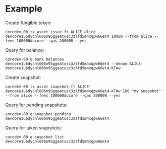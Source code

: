 # Example

Create fungible token:

```
coredev-00 tx asset issue-ft ALICE alice devcore1u6dycnl606n95ggeatusc3zlfd5m4xqpw66et4 10000 --from alice --fees 100000ducore --gas 200000 --yes
```

Query for balance:

```
coredev-00 q bank balances devcore1u6dycnl606n95ggeatusc3zlfd5m4xqpw66et4 --denom ALICE-devcore1u6dycnl606n95ggeatusc3zlfd5m4xqpw66et4-KTAw
```

Create snapshot:

```
coredev-00 tx asset snapshot-ft ALICE-devcore1u6dycnl606n95ggeatusc3zlfd5m4xqpw66et4-KTAw 100 "my snapshot" --from alice --fees 100000ducore --gas 200000 --yes
```

Query for pending snapshots:

```
coredev-00 q snapshot pending devcore1u6dycnl606n95ggeatusc3zlfd5m4xqpw66et4
```

Query for taken snapshots:

```
coredev-00 q snapshot list devcore1u6dycnl606n95ggeatusc3zlfd5m4xqpw66et4
```
